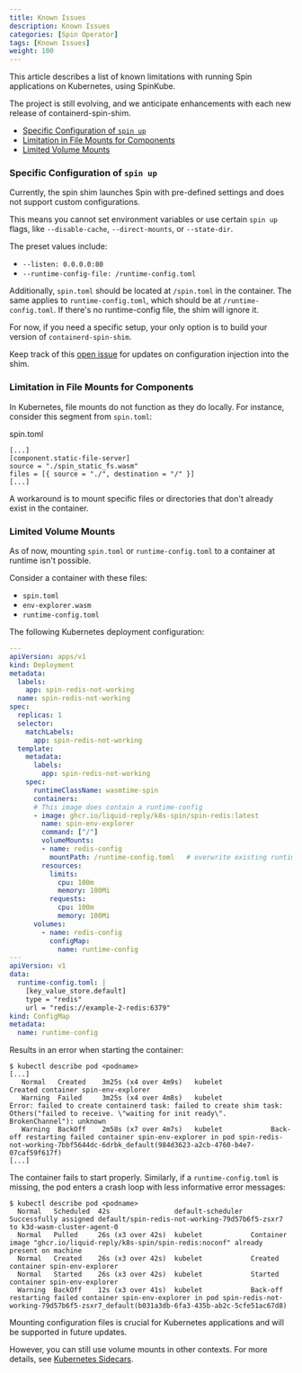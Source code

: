 ```yaml
---
title: Known Issues
description: Known Issues
categories: [Spin Operator]
tags: [Known Issues]
weight: 100
---
```


This article describes a list of known limitations with running Spin applications on Kubernetes, using SpinKube.

The project is still evolving, and we anticipate enhancements with each new release of containerd-spin-shim.

- [Specific Configuration of `spin up`](#specific-configuration-of-spin-up)
- [Limitation in File Mounts for Components](#limitation-in-file-mounts-for-components)
- [Limited Volume Mounts](#limited-volume-mounts)

### Specific Configuration of `spin up`

Currently, the spin shim launches Spin with pre-defined settings and does not support custom configurations.

This means you cannot set environment variables or use certain `spin up` flags, like `--disable-cache`, `--direct-mounts`, or `--state-dir`.

The preset values include:

- `--listen: 0.0.0.0:80`
- `--runtime-config-file: /runtime-config.toml`

Additionally, `spin.toml` should be located at `/spin.toml` in the container. The same applies to `runtime-config.toml`, which should be at `/runtime-config.toml`. If there's no runtime-config file, the shim will ignore it.

For now, if you need a specific setup, your only option is to build your version of `containerd-spin-shim`.

Keep track of this [open issue](https://github.com/deislabs/containerd-wasm-shims/issues/166) for updates on configuration injection into the shim.

### Limitation in File Mounts for Components

In Kubernetes, file mounts do not function as they do locally. For instance, consider this segment from `spin.toml`:

spin.toml

```
[...]
[component.static-file-server]
source = "./spin_static_fs.wasm"
files = [{ source = "./", destination = "/" }]
[...]
```

A workaround is to mount specific files or directories that don't already exist in the container.

### Limited Volume Mounts

As of now, mounting `spin.toml` or `runtime-config.toml` to a container at runtime isn't possible.

Consider a container with these files:

- `spin.toml`
- `env-explorer.wasm`
- `runtime-config.toml`

The following Kubernetes deployment configuration:

```yaml
---
apiVersion: apps/v1
kind: Deployment
metadata:
  labels:
    app: spin-redis-not-working
  name: spin-redis-not-working
spec:
  replicas: 1
  selector:
    matchLabels:
      app: spin-redis-not-working
  template:
    metadata:
      labels:
        app: spin-redis-not-working
    spec:
      runtimeClassName: wasmtime-spin
      containers:
      # This image does contain a runtime-config
      - image: ghcr.io/liquid-reply/k8s-spin/spin-redis:latest
        name: spin-env-explorer
        command: ["/"]
        volumeMounts:
        - name: redis-config
          mountPath: /runtime-config.toml   # overwrite existing runtime-config
        resources:
          limits:
            cpu: 100m
            memory: 100Mi
          requests:
            cpu: 100m
            memory: 100Mi
      volumes:
        - name: redis-config
          configMap:
            name: runtime-config
---
apiVersion: v1
data:
  runtime-config.toml: |
    [key_value_store.default]
    type = "redis"
    url = "redis://example-2-redis:6379"
kind: ConfigMap
metadata:
  name: runtime-config
```

Results in an error when starting the container:

```
$ kubectl describe pod <podname>
[...]
   Normal   Created    3m25s (x4 over 4m9s)   kubelet            Created container spin-env-explorer
   Warning  Failed     3m25s (x4 over 4m8s)   kubelet            Error: failed to create containerd task: failed to create shim task: Others("failed to receive. \"waiting for init ready\". BrokenChannel"): unknown
   Warning  BackOff    2m58s (x7 over 4m7s)   kubelet            Back-off restarting failed container spin-env-explorer in pod spin-redis-not-working-7bbf5644dc-6drbk_default(984d3623-a2cb-4760-b4e7-07caf59f617f)
[...]
```

The container fails to start properly. Similarly, if a `runtime-config.toml` is missing, the pod enters a crash loop with less informative error messages:

```
$ kubectl describe pod <podname>
  Normal   Scheduled  42s                default-scheduler  Successfully assigned default/spin-redis-not-working-79d57b6f5-zsxr7 to k3d-wasm-cluster-agent-0
  Normal   Pulled     26s (x3 over 42s)  kubelet            Container image "ghcr.io/liquid-reply/k8s-spin/spin-redis:noconf" already present on machine
  Normal   Created    26s (x3 over 42s)  kubelet            Created container spin-env-explorer
  Normal   Started    26s (x3 over 42s)  kubelet            Started container spin-env-explorer
  Warning  BackOff    12s (x3 over 41s)  kubelet            Back-off restarting failed container spin-env-explorer in pod spin-redis-not-working-79d57b6f5-zsxr7_default(b031a3db-6fa3-435b-ab2c-5cfe51ac67d8)
```

Mounting configuration files is crucial for Kubernetes applications and will be supported in future updates.

However, you can still use volume mounts in other contexts. For more details, see [Kubernetes Sidecars](/spin/v2/kubernetes-sidecars).
